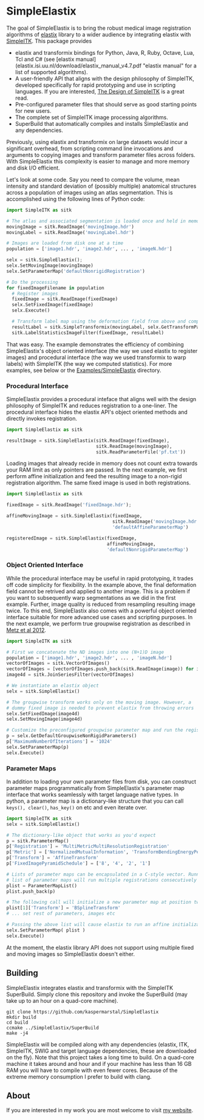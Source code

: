 SimpleElastix
=============

The goal of SimpleElastix is to bring the robust medical image registration algorithms of [elastix](http://elastix.isi.uu.nl/ "Elastix website") library to a wider audience by integrating elastix with [SimpleITK](https://github.com/SimpleITK/SimpleITK "SimpleITK github repository"). This package provides

- elastix and transformix bindings for Python, Java, R, Ruby, Octave, Lua, Tcl and C# (see [elastix manual](elastix.isi.uu.nl/download/elastix_manual_v4.7.pdf "elastix manual" for a list of supported algorithms).
- A user-friendly API that aligns with the design philosophy of SimpleITK, developed specifically for rapid prototyping and use in scripting languages. If you are interested, [The Design of SimpleITK](http://www.ncbi.nlm.nih.gov/pmc/articles/PMC3874546/ "PubMed") is a great read.
- Pre-configured parameter files that should serve as good starting points for new users.
- The complete set of SimpleITK image processing algorithms.
- SuperBuild that automatically compiles and installs SimpleElastix and any dependencies.

Previously, using elastix and transformix on large datasets would incur a significant overhead, from scripting command line invocations and arguments to copying images and transform parameter files across folders. With SimpleElastix this complexity is easier to manage and more memory and disk I/O efficient. 

Let's look at some code. Say you need to compare the volume, mean intensity and standard deviation of (possibly multiple) anatomical structures across a population of images using an atlas segmentation. This is accomplished using the following lines of Python code:

```python
import SimpleITK as sitk

# The atlas and associated segmentation is loaded once and held in memory
movingImage = sitk.ReadImage('movingImage.hdr')
movingLabel = sitk.ReadImage('movingLabel.hdr')

# Images are loaded from disk one at a time
population = ['image1.hdr', 'image2.hdr', ... , 'imageN.hdr']

selx = sitk.SimpleElastix();
selx.SetMovingImage(movingImage)
selx.SetParameterMap('defaultNonrigidRegistration')

# Do the processing
for fixedImageFilename in population
  # Register images
  fixedImage = sitk.ReadImage(fixedImage)
  selx.SetFixedImage(fixedImage)
  selx.Execute()

  # Transform label map using the deformation field from above and compute statistics
  resultLabel = sitk.SimpleTransformix(movingLabel, selx.GetTransformParameters())
  sitk.LabelStatisticsImageFilter(fixedImage, resultLabel)
```

That was easy. The example demonstrates the efficiency of combining SimpleElastix's object oriented interface (the way we used elastix to register images) and procedural interface (the way we used transformix to warp labels) with SimpleITK (the way we computed statistics). For more examples, see below or the [Examples/SimpleElastix](https://github.com/kaspermarstal/SimpleElastix/tree/SimpleElastix/Examples/SimpleElastix "SimpleElastix examples") directory. 


### Procedural Interface

SimpleElastix provides a procedural inteface that aligns well with the design philosophy of SimpleITK and reduces registration to a one-liner. The procedural interface hides the elastix API's object oriented methods and directly invokes registration. 

```python
import SimpleElastix as sitk

resultImage = sitk.SimpleElastix(sitk.ReadImage(fixedImage), 
                                 sitk.ReadImage(movingImage),
                                 sitk.ReadParameterFile('pf.txt'))
```

Loading images that already recide in memory does not count extra towards your RAM limit as only pointers are passed. In the next example, we first perform affine initialization and feed the resulting image to a non-rigid registration algorithm. The same fixed image is used in both registrations. 

```python
import SimpleElastix as sitk

fixedImage = sitk.ReadImage('fixedImage.hdr');

affineMovingImage = sitk.SimpleElastix(fixedImage, 
                                       sitk.ReadImage('movingImage.hdr'),
                                       'defaultAffineParameterMap')

registeredImage = sitk.SimpleElastix(fixedImage,
                                     affineMovingImage,
                                     'defaultNonrigidParameterMap')
```


### Object Oriented Interface

While the procedural interface may be useful in rapid prototyping, it trades off code simplicity for flexibility. In the example above, the final deformation field cannot be retrived and applied to another image. This is a problem if you want to subsequently warp segmentations as we did in the first example. Further, image quality is reduced from resampling resulting image twice. To this end, SimpleElastix also comes with a powerful object oriented interface suitable for more advanced use cases and scripting purposes. In the next example, we perform true groupwise registration as described in [Metz et al 2012](http://#).

```python
import SimpleITK as sitk

# First we concatenate the ND images into one (N+1)D image
population = ['image1.hdr', 'image2.hdr', ... , 'imageN.hdr']
vectorOfImages = sitk.VectorOfImages()
vectorOfImages = [vectorOfImages.push_back(sitk.ReadImage(image)) for image in population]
image4d = sitk.JoinSeriesFilter(vectorOfImages)

# We instantiate an elastix object 
selx = sitk.SimpleElastix()

# The groupwise transform works only on the moving image. However, a 
# dummy fixed image is needed to prevent elastix from throwing errors
selx.SetFixedImage(image4d) 
selx.SetMovingImage(image4d)

# Customize the preconfigured groupwise parameter map and run the registration
p = selx.GetDefaultGroupwiseNonRigidParameters()
p['MaximumNumberOfIterations'] = '1024'
selx.SetParameterMap(p)
selx.Execute()
```

### Parameter Maps
In addition to loading your own parameter files from disk, you can construct parameter maps programmatically from SimpleElastix's parameter map interface that works seamlessly with target language native types. In python, a parameter map is a dictionary-like structure that you can call `keys(), clear()`, `has_key()` on etc and even iterate over. 

```python
import SimpleITK as sitk
selx = sitk.SimpleElastix()

# The dictionary-like object that works as you'd expect
p = sitk.ParameterMap()
p['Registration'] = 'MultiMetricMultiResolutionRegistration'
p['Metric'] = ['NormalizedMutualInformation', 'TransformBendingEnergyPenalty']
p['Transform'] = 'AffineTransform'
p['FixedImagePyramidSchedule'] = ['8', '4', '2', '1']

# Lists of parameter maps can be encapsulated in a C-style vector. Running SimpleElastix with a
# list of parameter maps will run multiple registrations consecutively in one go. 
plist = ParameterMapList()
plist.push_back(p)

# The following call will initialize a new parameter map at position two in the list
plist[1]['Transform'] = 'BSplineTransform'
# ... set rest of parameters, images etc

# Passing the above list will cause elastix to run an affine initialization followed by a nonrigid registration
selx.SetParameterMap( plist ) 
selx.Execute()  
```

At the moment, the elastix library API does not support using multiple fixed and moving images so SimpleElastix doesn't either.

Building
--------

SimpleElastix integrates elastix and transformix with the SimpleITK SuperBuild. Simply clone this repository and invoke the SuperBuild (may take up to an hour on a quad-core machine).

```
git clone https://github.com/kaspermarstal/SimpleElastix
mkdir build
cd build
ccmake ../SimpleElastix/SuperBuild
make -j4
```

SimpleElastix will be compiled along with any dependencies (elastix, ITK, SimpleITK, SWIG and target language dependencies, these are downloaded on the fly). Note that this project takes a long time to build. On a quad-core machine it takes around and hour and if your machine has less than 16 GB RAM you will have to compile with even fewer cores. Because of the extreme memory consumption I prefer to build with clang.

About
-----

If you are interested in my work you are most welcome to visit [my website](https://kaspermarstal.github.io).
